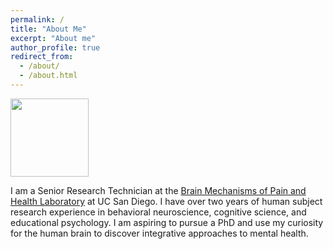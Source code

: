 ```yaml
---
permalink: /
title: "About Me"
excerpt: "About me"
author_profile: true
redirect_from: 
  - /about/
  - /about.html
---
```


<img src='https://lkhatib.github.io/images/nifti.gif' width='125'>

I am a Senior Research Technician at the [Brain Mechanisms of Pain and Health Laboratory](https://zeidanlab.weebly.com/) at UC San Diego. I have over two years of human subject research experience in behavioral neuroscience, cognitive science, and educational psychology. I am aspiring to pursue a PhD and use my curiosity for the human brain to discover integrative approaches to mental health. 
